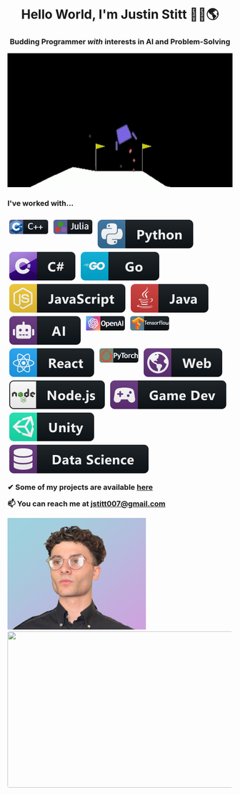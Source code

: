 <h1 align="center">Hello World, I'm Justin Stitt 🙋‍♂️🌎 </h1>
<h3 align="center">Budding Programmer <em>with</em> interests in AI and Problem-Solving</h3>

<p align="center">
  <img width="900" height="300" src="/media/githubprofilegif1.gif">
</p>

<p align="left">
  
<h3> I've worked with... <h3>

<img src="/media/cpplangbadge.png" alt="html" style="vertical-align:top; margin:4px">
<img src="/media/julialangbadge.png" alt="html" style="vertical-align:top; margin:4px">
<img src="https://raw.githubusercontent.com/samuelsandoval1/samuelsandoval1/master/svg/dev/languages/python.svg" alt="html" style="vertical-align:top; margin:4px">
<img src="https://raw.githubusercontent.com/samuelsandoval1/samuelsandoval1/master/svg/dev/languages/csharp.svg" alt="html" style="vertical-align:top; margin:4px">
<img src="https://raw.githubusercontent.com/samuelsandoval1/samuelsandoval1/master/svg/dev/languages/go.svg" alt="html" style="vertical-align:top; margin:4px">
<img src="https://raw.githubusercontent.com/samuelsandoval1/samuelsandoval1/master/svg/dev/languages/js.svg" alt="html" style="vertical-align:top; margin:4px">
<img src="https://raw.githubusercontent.com/samuelsandoval1/samuelsandoval1/master/svg/dev/languages/java.svg" alt="html" style="vertical-align:top; margin:4px">
<img src="https://raw.githubusercontent.com/samuelsandoval1/samuelsandoval1/master/svg/dev/misc/ai.svg" alt="html" style="vertical-align:top; margin:4px">
<img src="/media/openaibadge.png" alt="html" style="vertical-align:top; margin:4px">
<img src="/media/tfbadge.png" alt="html" style="vertical-align:top; margin:4px">
<img src="https://raw.githubusercontent.com/samuelsandoval1/samuelsandoval1/master/svg/dev/frameworks/react.svg" alt="html" style="vertical-align:top; margin:4px">
<img src="/media/pytorchbadge.png" alt="html" style="vertical-align:top; margin:4px">
<img src="https://raw.githubusercontent.com/samuelsandoval1/samuelsandoval1/master/svg/dev/misc/web.svg" alt="html" style="vertical-align:top; margin:4px">
<img src="https://raw.githubusercontent.com/samuelsandoval1/samuelsandoval1/master/svg/dev/frameworks/nodejs.svg" alt="html" style="vertical-align:top; margin:4px">
<img src="https://raw.githubusercontent.com/samuelsandoval1/samuelsandoval1/master/svg/dev/misc/gamedev.svg" alt="html" style="vertical-align:top; margin:4px">
<img src="https://raw.githubusercontent.com/samuelsandoval1/samuelsandoval1/master/svg/dev/frameworks/unity.svg" alt="html" style="vertical-align:top; margin:4px">
<img src="https://raw.githubusercontent.com/samuelsandoval1/samuelsandoval1/master/svg/dev/misc/datascience.svg" alt="html" style="vertical-align:top; margin:4px">


</p>

✔  Some of my projects are available  [here](https://github.com/JustinStitt?tab=repositories)

📫 You can reach me at **jstitt007@gmail.com**
<p>
<img width="310" height="250" src="/media/personalpic.png">
<img width="510" height="350" src="https://github-readme-stats.vercel.app/api?username=justinstitt&show_icons=true&theme=tokyonight" style="border-radius:4px;"> 
</p>
